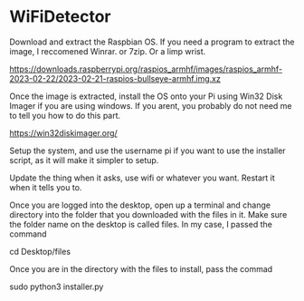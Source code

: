 # WiFiDetector
Download and extract the Raspbian OS. If you need a program to extract the image, I reccomened Winrar. or 7zip. Or a limp wrist. 

https://downloads.raspberrypi.org/raspios_armhf/images/raspios_armhf-2023-02-22/2023-02-21-raspios-bullseye-armhf.img.xz

Once the image is extracted, install the OS onto your Pi using Win32 Disk Imager if you are using windows. If you arent, you probably do not need me to tell you how to do this part. 

https://win32diskimager.org/

Setup the system, and use the username pi if you want to use the installer script, as it will make it simpler to setup.  

Update the thing when it asks, use wifi or whatever you want. Restart it when it tells you to. 

Once you are logged into the desktop, open up a terminal and change directory into the folder that you downloaded with the files in it.  Make sure the folder name on the desktop is called files.   In my case, I passed the command

cd Desktop/files

Once you are in the directory with the files to install, pass the commad 

sudo python3 installer.py

